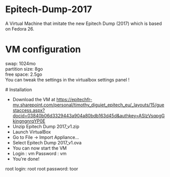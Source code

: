 # Epitech-Dump-2017
A Virtual Machine that imitate the new Epitech Dump (2017) which is based on Fedora 26.

# VM configuration
swap: 1024mo</br>
partition size: 8go</br>
free space: 2.5go</br>
You can tweak the settings in the virtualbox settings panel !

# Installation
- Download the VM at https://epitechfr-my.sharepoint.com/personal/timothy_diguiet_epitech_eu/_layouts/15/guestaccess.aspx?docid=03840b06d3329443a904a80bdb163d45d&authkey=ASlzVsqpgGkingngnrqYP0E
- Unzip Epitech Dump 2017_v1.zip
- Launch VirtualBox
- Go to File -> Import Appliance...
- Select Epitech Dump 2017_v1.ova
- You can now start the VM
- Login : vm
  Password : vm
- You're done!

root login: root
root password: toor
